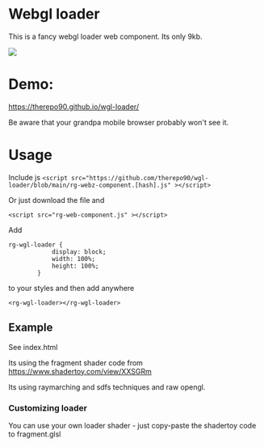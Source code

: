 # Webgl loader

This is a fancy webgl loader web component. Its only 9kb.

![](https://github.com/therepo90/wgl-loader/blob/main/demo.gif)

# Demo:
https://therepo90.github.io/wgl-loader/

Be aware that your grandpa mobile browser probably won't see it.

# Usage
Include js
```<script src="https://github.com/therepo90/wgl-loader/blob/main/rg-webz-component.[hash].js" ></script>```

Or just download the file and

```<script src="rg-web-component.js" ></script>```

Add
```
rg-wgl-loader {
            display: block;
            width: 100%;
            height: 100%;
        }
```
to your styles
and then add anywhere
```
<rg-wgl-loader></rg-wgl-loader>
```

## Example
See index.html

Its using the fragment shader code from https://www.shadertoy.com/view/XXSGRm

Its using raymarching and sdfs techniques and raw opengl.

### Customizing loader
You can use your own loader shader - just copy-paste the shadertoy code to fragment.glsl

